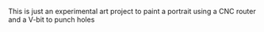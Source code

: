 This is just an experimental art project to paint a portrait using a CNC router and a V-bit to punch holes
